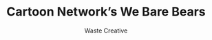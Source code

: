 ---
title: 'Cartoon Network’s We Bare Bears'
author: Waste Creative
project_image_path: '/images/gallery/cartoon-network-s-we-bare-bears.jpeg'
external_url: 'http://webarebears.cartoonnetwork.co.uk/'
---